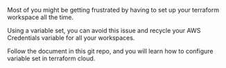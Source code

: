Most of you might be getting frustrated by having to set up your terraform workspace all the time. 

Using a variable set, you can avoid this issue and recycle your AWS Credentials variable for all your workspaces. 

Follow the document in this git repo, and you will learn how to configure variable set in terraform cloud. 

